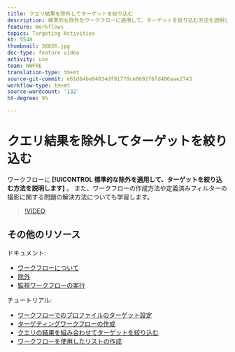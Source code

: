 ```yaml
---
title: クエリ結果を除外してターゲットを絞り込む
description: 標準的な除外をワークフローに適用して、ターゲットを絞り込む方法を説明します。 また、ワークフローの作成方法や定義済みフィルターの撮影に関する問題の解決方法についても学習します。
feature: Workflows
topics: Targeting Activities
kt: 5548
thumbnail: 36826.jpg
doc-type: feature video
activity: use
team: WWFRE
translation-type: tm+mt
source-git-commit: e61d64be04034df91778ce0692f6fd406aae2743
workflow-type: tm+mt
source-wordcount: '132'
ht-degree: 9%

---
```



# クエリ結果を除外してターゲットを絞り込む

ワークフローに **[!UICONTROL 標準的な除外を適用して、ターゲットを絞り込む方法を説明します]** 。 また、ワークフローの作成方法や定義済みフィルターの撮影に関する問題の解決方法についても学習します。

>[!VIDEO](https://video.tv.adobe.com/v/36826?quality=12)

## その他のリソース

ドキュメント:

* [ワークフローについて](https://docs.adobe.com/content/help/en/campaign-classic/using/automating-with-workflows/introduction/about-workflows.html)
* [除外](https://docs.adobe.com/content/help/en/campaign-classic/using/automating-with-workflows/targeting-activities/exclusion.html)
* [監視ワークフローの実行](https://docs.adobe.com/content/help/en/campaign-classic/using/automating-with-workflows/monitoring-workflows/monitoring-workflow-execution.html)

チュートリアル:

* [ワークフローでのプロファイルのターゲット設定](/help/acc/getting-started/targeting-profiles-in-a-workflow.md)
* [ターゲティングワークフローの作成](/help/acc/automating-with-workflows/creating-a-targeting-workflow.md)
* [クエリの結果を組み合わせてターゲットを絞り込む](/help/acc/automating-with-workflows/refining-targets-by-combining-query-results.md)
* [ワークフローを使用したリストの作成](/help/acc/automating-with-workflows/creating-lists-with-a-workflow.md)
